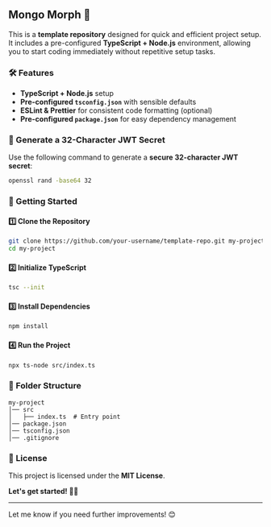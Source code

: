 ## Mongo Morph 🧬

This is a **template repository** designed for quick and efficient project setup. It includes a pre-configured **TypeScript + Node.js** environment, allowing you to start coding immediately without repetitive setup tasks.

### 🛠 Features

- **TypeScript + Node.js** setup
- **Pre-configured `tsconfig.json`** with sensible defaults
- **ESLint & Prettier** for consistent code formatting (optional)
- **Pre-configured `package.json`** for easy dependency management

### 🔑 Generate a 32-Character JWT Secret

Use the following command to generate a **secure 32-character JWT secret**:

```bash
openssl rand -base64 32
```

### 🚀 Getting Started

#### 1️⃣ Clone the Repository

```sh
git clone https://github.com/your-username/template-repo.git my-project
cd my-project
```

#### 2️⃣ Initialize TypeScript

```sh
tsc --init
```

#### 3️⃣ Install Dependencies

```sh
npm install
```

#### 4️⃣ Run the Project

```sh
npx ts-node src/index.ts
```

### 📂 Folder Structure

```
my-project
│── src
│   ├── index.ts  # Entry point
│── package.json
│── tsconfig.json
│── .gitignore
```

### 📜 License

This project is licensed under the **MIT License**.

**Let's get started! 🚀🚀**

---

Let me know if you need further improvements! 😊
